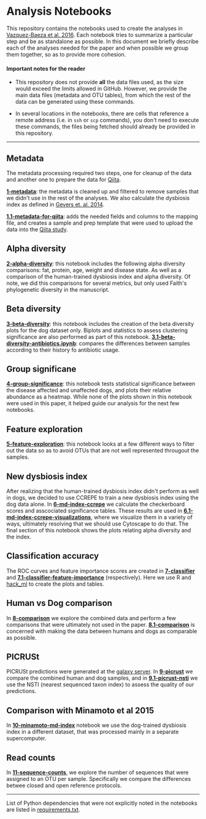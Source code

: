 Analysis Notebooks
==================

This repository contains the notebooks used to create the analyses in
[Vazquez-Baeza et al. 2016](http://www.nature.com/articles/nmicrobiol2016177).
Each notebook tries to summarize a particular step and be as standalone as
possible. In this document we briefly describe each of the analyses needed for
the paper and when possible we group them together, so as to provide more
cohesion.

#### Important notes for the reader

- This repository does not provide **all** the data files used, as the size
  would exceed the limits allowed in GitHub. However, we provide the main data
  files (metadata and OTU tables), from which the rest of the data can be
  generated using these commands.

- In several locations in the notebooks, there are cells that reference a
  remote address (i.e. in `ssh` or `scp` commands), you don't need to execute
  these commands, the files being fetched should already be provided in this
  repository.

-----------------------

## Metadata

The metadata processing required two steps, one for cleanup of the data and
another one to prepare the data for [Qiita](https://qiita.microbio.me).

[**1-metadata**](notebooks/01-metadata.ipynb): the metadata is cleaned up and
filtered to remove samples that we didn't use in the rest of the analyses. We
also calculate the dysbiosis index as defined in [Gevers et. al.
2014](http://www.ncbi.nlm.nih.gov/pubmed/24629344).

[**1.1-metadata-for-qiita**](notebooks/01.1-metadata-for-qiita.ipynb): adds the
needed fields and columns to the mapping file, and creates a sample and prep
template that were used to upload the data into the [Qiita
study](https://qiita.ucsd.edu/study/description/833).


## Alpha diversity

[**2-alpha-diversity**](notebooks/02-alpha-diversity.ipynb): this notebook includes the following alpha diversity
comparisons: fat, protein, age, weight and disease state. As well as a comparison
of the human-trained dysbiosis index and alpha diversity. Of note, we did this
comparisons for several metrics, but only used Faith's phylogenetic diversity
in the manuscript.

## Beta diversity

[**3-beta-diversity**](notebooks/03-beta-diversity.ipynb): this notebook
includes the creation of the beta diversity plots for the dog dataset only.
Biplots and statistics to assess clustering significance are also performed as
part of this notebook.
[**3.1-beta-diversity-antibiotics.ipynb**](notebooks/03.1-beta-diversity-antibiotics.ipynb):
compares the differences between samples according to their history fo
antibiotic usage.

## Group significane

[**4-group-significance**](notebooks/04-group-significance.ipynb): this notebook
tests statistical significance between the disease affected and unaffected
dogs, and plots their relative abundance as a heatmap. While none of the plots
shown in this notebook were used in this paper, it helped guide our analysis
for the next few notebooks.

## Feature exploration

[**5-feature-exploration**](notebooks/005-feature-exploration.ipynb): this
notebook looks at a few different ways to filter out the data so as to avoid
OTUs that are not well represented througout the samples.

## New dysbiosis index

After realizing that the human-trained dysbiosis index didn't perform as well
in dogs, we decided to use CCREPE to train a new dysbiosis index using the dog
data alone. In [**6-md-index-ccrepe**](notebooks/06-md-index-ccrepe.ipynb) we
calculate the checkerboard scores and asscociated significance tables. These
results are used in
[**6.1-md-index-ccrepe-visualizations**](notebooks/06.1-md-index-ccrepe-visualizations.ipynb),
where we visualize them in a variety of ways, ultimately resolving that we
should use Cytoscape to do that. The final section of this notebook shows the
plots relating alpha diversity and the index.

## Classification accuracy

The ROC curves and feature importance scores are created in
[**7-classifier**](notebooks/07-classifier.ipynb) and
[**7.1-classifier-feature-importance**](notebooks/07.1-classifier-feature-importance.ipynb)
(respectively). Here we use R and [hack_ml](https://github.com/rnaer/hack_ml)
to create the plots and tables.

## Human vs Dog comparison

In [**8-comparison**](notebooks/08-comparison.ipynb) we explore the combined
data and perform a few comparisons that were ultimately not used in the paper.
[**8.1-comparison**](notebooks/08.1-comparison.ipynb) is concerned with making
the data between humans and dogs as comparable as possible.

## PICRUSt

PICRUSt predictions were generated at the [galaxy
server](https://huttenhower.sph.harvard.edu/galaxy/). In
[**9-picrust**](notebooks/09-picrust.ipynb) we compare the combined human and
dog samples, and in [**9.1-picrust-nsti**](notebooks/09.1-picrust-nsti.ipynb) we
use the NSTI (nearest sequenced taxon index) to assess the quality of our
predictions.

## Comparison with Minamoto et al 2015

In [**10-minamoto-md-index**](notebooks/10-minamoto-md-index.ipynb) notebook we
use the dog-trained dysbiosis index in a different dataset, that was processed
mainly in a separate supercomputer.

## Read counts

In [**11-sequence-counts**](notebooks/11-sequence-counts.ipynb), we explore the
number of sequences that were assigned to an OTU per sample. Specifically we
compare the differences betwee closed and open reference protocols.

---------------------

List of Python dependencies that were not explicitly noted in the notebooks are
listed in [requirements.txt](requirements.txt).
